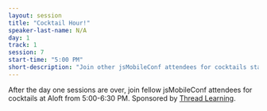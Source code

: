 ```yaml
---
layout: session
title: "Cocktail Hour!"
speaker-last-name: N/A
day: 1
track: 1
session: 7
start-time: "5:00 PM"
short-description: "Join other jsMobileConf attendees for cocktails starting at 5:00 PM. Sponsored by Thread Learning"
---
```


After the day one sessions are over, join fellow jsMobileConf attendees for cocktails at Aloft from 5:00-6:30 PM. Sponsored by [Thread Learning](https://www.threadlearning.com/).